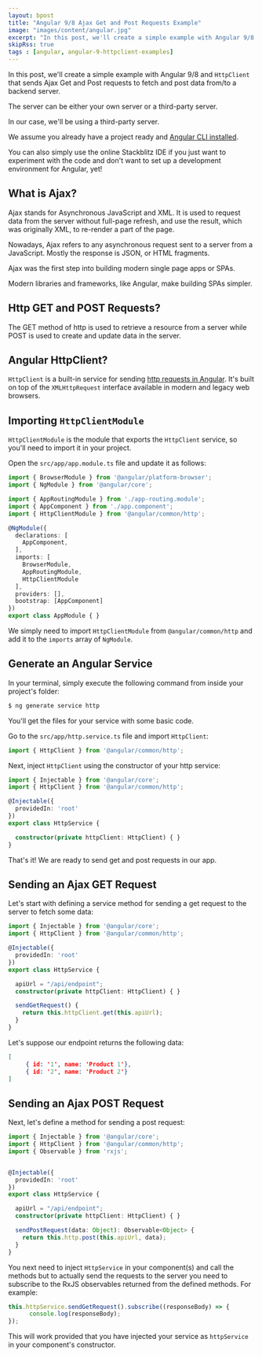 ```yaml
---
layout: bpost
title: "Angular 9/8 Ajax Get and Post Requests Example"
image: "images/content/angular.jpg"
excerpt: "In this post, we'll create a simple example with Angular 9/8 and HttpClient that sends Get and Post requests to fetch and post data from/to a backend server" 
skipRss: true
tags : [angular, angular-9-httpclient-examples] 
---
```


In this post, we'll create a simple example with Angular 9/8 and `HttpClient` that sends Ajax Get and Post requests to fetch and post data from/to a backend server.

The server can be either your own server or a third-party server.

In our case, we'll be using a third-party server.

We assume you already have a project ready and [Angular CLI installed](https://www.techiediaries.com/angular-cli-tutorial/).

You can also simply use the online Stackblitz IDE if you just want to experiment with the code and don't want to set up a development environment for Angular, yet!

## What is Ajax?

Ajax stands for Asynchronous JavaScript and XML. It is used to request data from the server without full-page refresh, and use the result, which was originally XML, to re-render a part of the page.

Nowadays, Ajax refers to any asynchronous request sent to a server from a JavaScript. Mostly the response is JSON, or HTML fragments.

Ajax was the first step into building modern single page apps or SPAs.

Modern libraries and frameworks, like Angular, make building SPAs simpler.

## Http GET and POST Requests?

The GET method of http is used to retrieve a resource from a server while POST is used to create and update data in the server.

## Angular HttpClient?

`HttpClient` is a built-in service for sending [http requests in Angular](https://www.techiediaries.com/angular/angular-9-8-tutorial-by-example-rest-crud-apis-http-get-requests-with-httpclient/). It's built on top of the `XMLHttpRequest` interface available in modern and legacy web browsers.

## Importing `HttpClientModule`

`HttpClientModule` is the module that exports the `HttpClient` service, so you'll need to import it in your project.

Open the `src/app/app.module.ts` file and update it as follows:

```ts
import { BrowserModule } from '@angular/platform-browser';
import { NgModule } from '@angular/core';

import { AppRoutingModule } from './app-routing.module';
import { AppComponent } from './app.component';
import { HttpClientModule } from '@angular/common/http';

@NgModule({
  declarations: [
    AppComponent,
  ],
  imports: [
    BrowserModule,
    AppRoutingModule,
    HttpClientModule
  ],
  providers: [],
  bootstrap: [AppComponent]
})
export class AppModule { }
```

We simply need to import `HttpClientModule` from `@angular/common/http` and add it to the `imports` array of `NgModule`.

## Generate an Angular Service

In your terminal, simply execute the following command from inside your project's folder:

```bash
$ ng generate service http
```

You'll get the files for your service with some basic code.

Go to the `src/app/http.service.ts` file and import `HttpClient`:

```ts
import { HttpClient } from '@angular/common/http';
```

Next, inject `HttpClient` using the constructor of your http service:

```ts
import { Injectable } from '@angular/core';
import { HttpClient } from '@angular/common/http';

@Injectable({
  providedIn: 'root'
})
export class HttpService {

  constructor(private httpClient: HttpClient) { }
}
```

That's it! We are ready to send get and post requests in our app.

## Sending an Ajax GET Request

Let's start with defining a service method for sending a get request to the server to fetch some data:

```ts
import { Injectable } from '@angular/core';
import { HttpClient } from '@angular/common/http';

@Injectable({
  providedIn: 'root'
})
export class HttpService {

  apiUrl = "/api/endpoint";
  constructor(private httpClient: HttpClient) { }

  sendGetRequest() {
    return this.httpClient.get(this.apiUrl);
  }
}
```

Let's suppose our endpoint returns the following data:

```json
[
     { id: '1', name: 'Product 1'},	
     { id: '2', name: 'Product 2'}
] 
```

## Sending an Ajax POST Request

Next, let's define a method for sending a post request:

```ts
import { Injectable } from '@angular/core';
import { HttpClient } from '@angular/common/http';
import { Observable } from 'rxjs';


@Injectable({
  providedIn: 'root'
})
export class HttpService {

  apiUrl = "/api/endpoint";
  constructor(private httpClient: HttpClient) { }

  sendPostRequest(data: Object): Observable<Object> {
    return this.http.post(this.apiUrl, data);
  }
}
```




You next need to inject `HttpService` in your component(s) and call the methods but to actually send the requests to the server you need to subscribe to the RxJS observables returned from the defined methods. For example:


```ts
this.httpService.sendGetRequest().subscribe((responseBody) => {
      console.log(responseBody);
});
```

This will work provided that you have injected your service as `httpService` in your component's constructor.

